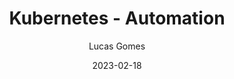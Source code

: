 ---
title: Kubernetes - Automation
author: Lucas Gomes
date: 2023-02-18
tags: "infra"
categories: "infra"
description: Kubernetes - Kubectl
---